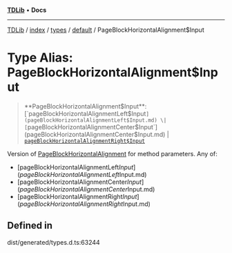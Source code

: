 [**TDLib**](../../../../../../README.md) • **Docs**

***

[TDLib](../../../../../../modules.md) / [index](../../../../../README.md) / [types](../../../README.md) / [default](../README.md) / PageBlockHorizontalAlignment$Input

# Type Alias: PageBlockHorizontalAlignment$Input

> **PageBlockHorizontalAlignment$Input**: [`pageBlockHorizontalAlignmentLeft$Input`](pageBlockHorizontalAlignmentLeft$Input.md) \| [`pageBlockHorizontalAlignmentCenter$Input`](pageBlockHorizontalAlignmentCenter$Input.md) \| [`pageBlockHorizontalAlignmentRight$Input`](pageBlockHorizontalAlignmentRight$Input.md)

Version of [PageBlockHorizontalAlignment](PageBlockHorizontalAlignment.md) for method parameters.
Any of:
- [pageBlockHorizontalAlignmentLeft$Input](pageBlockHorizontalAlignmentLeft$Input.md)
- [pageBlockHorizontalAlignmentCenter$Input](pageBlockHorizontalAlignmentCenter$Input.md)
- [pageBlockHorizontalAlignmentRight$Input](pageBlockHorizontalAlignmentRight$Input.md)

## Defined in

dist/generated/types.d.ts:63244
